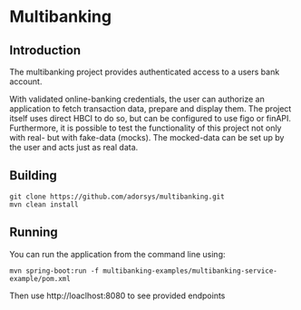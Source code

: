 # Multibanking

## Introduction
The multibanking project provides authenticated access to a users bank account. 

With validated online-banking credentials, the user can authorize an application to fetch transaction data, prepare and display them. The project itself uses direct HBCI to do so, but can be configured to use figo or finAPI. Furthermore, it is possible to test the functionality of this project not only with real- but with fake-data (mocks). The mocked-data can be set up by the user and acts just as real data. 

## Building
 ```
 git clone https://github.com/adorsys/multibanking.git
 mvn clean install
  ```

## Running

 You can run the application from the command line using:
 
```
mvn spring-boot:run -f multibanking-examples/multibanking-service-example/pom.xml
```

Then use http://loaclhost:8080 to see provided endpoints
